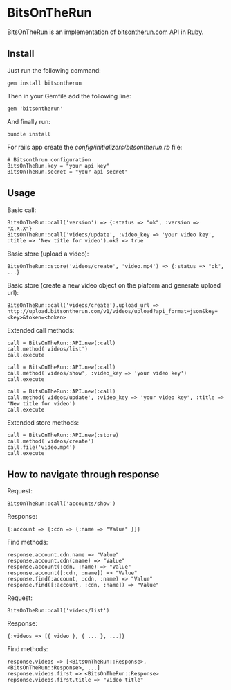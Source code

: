 BitsOnTheRun
============

BitsOnTheRun is an implementation of [bitsontherun.com](http://bitsontherun.com) API in Ruby.

## Install

Just run the following command:

    gem install bitsontherun

Then in your Gemfile add the following line:

    gem 'bitsontherun'

And finally run:

    bundle install

For rails app create the _config/initializers/bitsontherun.rb_ file:

    # Bitsonthrun configuration
    BitsOnTheRun.key = "your api key"
    BitsOnTheRun.secret = "your api secret"

## Usage

Basic call:

    BitsOnTheRun::call('version') => {:status => "ok", :version => "X.X.X"}
    BitsOnTheRun::call('videos/update', :video_key => 'your video key', :title => 'New title for video').ok? => true

Basic store (upload a video):

    BitsOnTheRun::store('videos/create', 'video.mp4') => {:status => "ok", ...}

Basic store (create a new video object on the plaform and generate upload url):

    BitsOnTheRun::call('videos/create').upload_url => http://upload.bitsontherun.com/v1/videos/upload?api_format=json&key=<key>&token=<token>

Extended call methods:

    call = BitsOnTheRun::API.new(:call)
    call.method('videos/list')
    call.execute
    
    call = BitsOnTheRun::API.new(:call)
    call.method('videos/show', :video_key => 'your video key')
    call.execute
    
    call = BitsOnTheRun::API.new(:call)
    call.method('videos/update', :video_key => 'your video key', :title => 'New title for video')
    call.execute
    
Extended store methods:

    call = BitsOnTheRun::API.new(:store)
    call.method('videos/create')
    call.file('video.mp4')
    call.execute

## How to navigate through response

Request:

    BitsOnTheRun::call('accounts/show')

Response:

    {:account => {:cdn => {:name => "Value" }}}

Find methods:

    response.account.cdn.name => "Value"
    response.account.cdn(:name) => "Value"
    response.account(:cdn, :name) => "Value"
    response.account([:cdn, :name]) => "Value"
    response.find(:account, :cdn, :name) => "Value"
    response.find([:account, :cdn, :name]) => "Value"


Request:

    BitsOnTheRun::call('videos/list')

Response:

    {:videos => [{ video }, { ... }, ...]}

Find methods:

    response.videos => [<BitsOnTheRun::Response>, <BitsOnTheRun::Response>, ...]
    response.videos.first => <BitsOnTheRun::Response>
    repsonse.videos.first.title => "Video title"

